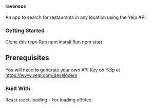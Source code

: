 #### ravenous
An app to search for restaurants in any location using the Yelp API.


### Getting Started
Clone this repo
Run npm install
Run npm start

## Prerequisites
You will need to generate your own API Key on Yelp at https://www.yelp.com/developers

### Built With
React
react-loading - For loading effetcs

